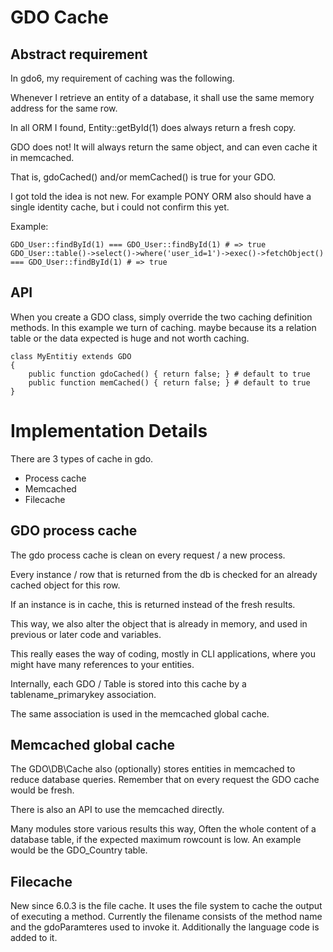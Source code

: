 # GDO Cache

## Abstract requirement

In gdo6, my requirement of caching was the following.

Whenever I retrieve an entity of a database, it shall use the same memory address for the same row.

In all ORM I found, Entity::getById(1) does always return a fresh copy.

GDO does not! It will always return the same object, and can even cache it in memcached.

That is, gdoCached() and/or memCached() is true for your GDO.

I got told the idea is not new. For example PONY ORM also should have a single identity cache, but i could not confirm this yet.

Example:

    GDO_User::findById(1) === GDO_User::findById(1) # => true
    GDO_User::table()->select()->where('user_id=1')->exec()->fetchObject() === GDO_User::findById(1) # => true

## API

When you create a GDO class, simply override the two caching definition methods.
In this example we turn of caching. maybe because its a relation table or the data expected is huge and not worth caching.

    class MyEntitiy extends GDO
    {
    	public function gdoCached() { return false; } # default to true
    	public function memCached() { return false; } # default to true
    }


# Implementation Details

There are 3 types of cache in gdo.

 - Process cache
 - Memcached
 - Filecache


## GDO process cache

The gdo process cache is clean on every request / a new process.

Every instance / row that is returned from the db is checked for an already cached object for this row.

If an instance is in cache, this is returned instead of the fresh results.

This way, we also alter the object that is already in memory, and used in previous or later code and variables.

This really eases the way of coding, mostly in CLI applications, where you might have many references to your entities.

Internally, each GDO / Table is stored into this cache by a tablename_primarykey association.

The same association is used in the memcached global cache.


## Memcached global cache

The GDO\DB\Cache also (optionally) stores entities in memcached to reduce database queries. Remember that on every request the GDO cache would be fresh.

There is also an API to use the memcached directly.

Many modules store various results this way, Often the whole content of a database table, if the expected maximum rowcount is low. An example would be the GDO_Country table.


## Filecache

New since 6.0.3 is the file cache.
It uses the file system to cache the output of executing a method.
Currently the filename consists of the method name and the gdoParamteres used to invoke it. Additionally the language code is added to it.

